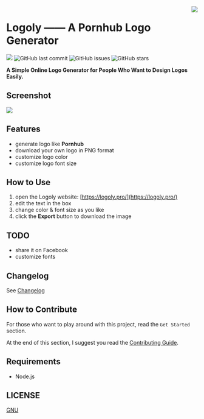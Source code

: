 <img align="right" src="https://postimg.aliavv.com/mbp/adpsj.png"/>

# Logoly —— A Pornhub Logo Generator

![](https://img.shields.io/badge/Deployed%20on-Vercel-9cf) ![GitHub last commit](https://img.shields.io/github/last-commit/milan-says/Phub-Logo-Generator.svg) ![GitHub issues](https://img.shields.io/github/issues/milan-says/Phub-Logo-Generator.svg) ![GitHub stars](https://img.shields.io/github/stars/milan-says/Phub-Logo-Generator.svg?style=social)

**A Simple Online Logo Generator for People Who Want to Design Logos Easily.**

## Screenshot

![](https://i.loli.net/2019/03/24/5c96e02e97aff.png)

## Features

- generate logo like **Pornhub**
- download your own logo in PNG format
- customize logo color
- customize logo font size

## How to Use

1. open the Logoly website: [https://logoly.pro/](https://logoly.pro/)
2. edit the text in the box
3. change color & font size as you like
4. click the **Export** button to download the image

## TODO

- share it on Facebook
- customize fonts

## Changelog

See [Changelog](Changelog.md)

## How to Contribute

For those who want to play around with this project, read the `Get Started` section.

At the end of this section, I suggest you read the [Contributing Guide](Contributing.md).

## Requirements

- Node.js

## LICENSE

[GNU](LICENSE)
